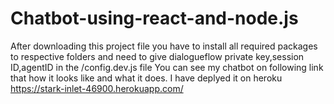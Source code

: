 # Chatbot-using-react-and-node.js
After downloading this project file you have to install all required packages to respective folders and need to give dialogueflow private key,session ID,agentID in the /config.dev.js file
You can see my chatbot on following link that how it looks like and what it does. I have deplyed it on heroku
https://stark-inlet-46900.herokuapp.com/
